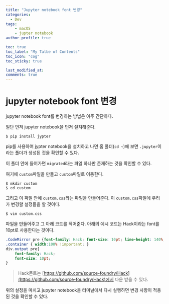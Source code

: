 ```yaml
---
title: "Jupyter notebook font 변경"
categories: 
  - Dev
tags: 
    - macOS
    - jupter notebook
author_profile: true

toc: true
toc_label: "My Talbe of Contents"
toc_icon: "cog"
toc_sticky: true

last_modified_at:
comments: true
---
```


# jupyter notebook font 변경


jupyter notebook font를 변경하는 방법은 아주 간단하다. 

일단 먼저 jupyter notebook을 먼저 설치해준다.

```
$ pip install jypter
```

pip를 사용하여 jypter notebook을 설치하고 나면 홈 폴더(`cd ~`)에 보면 `.jupyter`이라는 폴더가 생성된 것을 확인할 수 있다. 

이 폴더 안에 들어가면 `migrated`라는 파일 하나만 존재하는 것을 확인할 수 있다. 

여기에 `custom`파일을 만들고 `custom`파일로 이동한다. 

```
$ mkdir custom
$ cd custom
```

그리고 이 파일 안에 `custom.css`라는 파일을 만들어준다. 이 `custom.css`파일에 우리가 변경할 설정들을 할 것이다.

```
$ vim custom.css
```
파일을 만들어주고 그 아래 코드를 적어준다. 아래의 예시 코드는 Hack이라는 font를 10pt로 사용한다는 것이다.

```css
.CodeMirror pre {font-family: Hack; font-size: 10pt; line-height: 140%;}
.container { width:100% !important; }
div.output pre{
    font-family: Hack;
    font-size: 10pt;
}
```

> Hack폰트는 [https://github.com/source-foundry/Hack](https://github.com/source-foundry/Hack)에서 다운 받을 수 있다. 

위의 설정을 마치고 jupyter notebook을 터미널에서 다시 실행하면 변경 사항이 적용된 것을 확인할 수 있다.